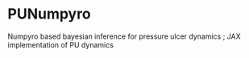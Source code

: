 # PUNumpyro

Numpyro based bayesian inference for pressure ulcer dynamics ; JAX implementation of PU dynamics